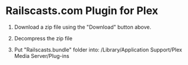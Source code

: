 Railscasts.com Plugin for Plex
=====================================

1. Download a zip file using the "Download" button above. 

2. Decompress the zip file

3. Put "Railscasts.bundle" folder into: 
        <home>/Library/Application Support/Plex Media Server/Plug-ins
